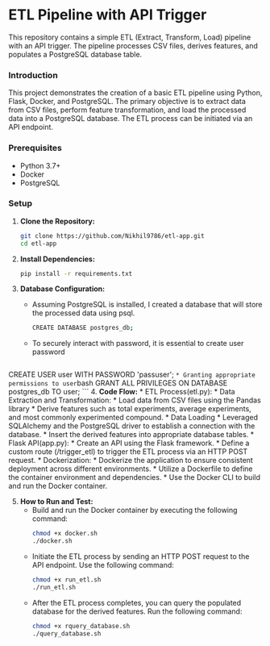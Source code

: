 # ETL Pipeline with API Trigger
This repository contains a simple ETL (Extract, Transform, Load) pipeline with an API trigger. The pipeline processes CSV files, derives features, and populates a PostgreSQL database table.

### Introduction
This project demonstrates the creation of a basic ETL pipeline using Python, Flask, Docker, and PostgreSQL. The primary objective is to extract data from CSV files, perform feature transformation, and load the processed data into a PostgreSQL database. The ETL process can be initiated via an API endpoint.

### Prerequisites
- Python 3.7+
- Docker
- PostgreSQL

### Setup

1. **Clone the Repository:**

   ```bash
   git clone https://github.com/Nikhil9786/etl-app.git
   cd etl-app

2. **Install Dependencies:**

   ```bash
   pip install -r requirements.txt

 3. **Database Configuration:**
    * Assuming PostgreSQL is installed, I created a database that will store the processed data using psql.
       ```bash
       CREATE DATABASE postgres_db;
       ```
    * To securely interact with password, it is essential to create user password
       ```bash
   CREATE USER user WITH PASSWORD 'passuser';
       ```
    * Granting appropriate permissions to user
       ```bash
      GRANT ALL PRIVILEGES ON DATABASE postgres_db TO user;
       ```
  4. **Code Flow:**
      * ETL Process(etl.py):
         * Data Extraction and Transformation:
           * Load data from CSV files using the Pandas library
           * Derive features such as total experiments, average experiments, and most commonly experimented compound.
         * Data Loading
           * Leveraged SQLAlchemy and the PostgreSQL driver to establish a connection with the database.
           * Insert the derived features into appropriate database tables.
      * Flask API(app.py):
        * Create an API using the Flask framework.
        * Define a custom route (/trigger_etl) to trigger the ETL process via an HTTP POST request.
      * Dockerization:
        * Dockerize the application to ensure consistent deployment across different environments.
        * Utilize a Dockerfile to define the container environment and dependencies.
        * Use the Docker CLI to build and run the Docker container.
         
  5. **How to Run and Test:**
     * Build and run the Docker container by executing the following command:
       ```bash
       chmod +x docker.sh
       ./docker.sh
       
     * Initiate the ETL process by sending an HTTP POST request to the API endpoint. Use the following command:
       ```bash
       chmod +x run_etl.sh
       ./run_etl.sh
     * After the ETL process completes, you can query the populated database for the derived features. Run the following command:
       ```bash
       chmod +x rquery_database.sh
       ./query_database.sh
